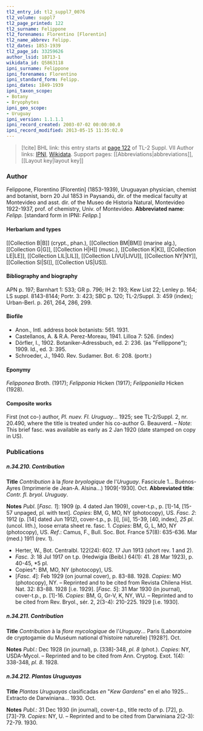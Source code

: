 ```yaml
---
tl2_entry_id: tl2_suppl7_0076
tl2_volume: suppl7
tl2_page_printed: 122
tl2_surname: Felippone
tl2_forenames: Florentino [Florentin]
tl2_name_abbrev: Felipp.
tl2_dates: 1853-1939
tl2_page_id: 33259626
author_lsid: 18713-1
wikidata_id: Q5863118
ipni_surname: Felippone
ipni_forenames: Florentino
ipni_standard_form: Felipp.
ipni_dates: 1849-1939
ipni_taxon_scope: 
- Botany
- Bryophytes
ipni_geo_scope: 
- Uruguay
ipni_version: 1.1.1.1
ipni_record_created: 2003-07-02 00:00:00.0
ipni_record_modified: 2013-05-15 11:35:02.0
---
```


> [!cite] BHL link: this entry starts at [page 122](https://www.biodiversitylibrary.org/page/33259626) of TL-2 Suppl. VII
> Author links: [IPNI](https://www.ipni.org/a/18713-1), [Wikidata](https://www.wikidata.org/wiki/Q5863118). Support pages: [[Abbreviations|abbreviations]], [[Layout key|layout key]]

### Author

Felippone, Florentino \[Florentin\] (1853-1939), Uruguayan physician, chemist and botanist, born 20 Jul 1853 in Paysandú, dir. of the medical faculty at Montevideo and asst. dir. of the Museo de Historia Natural, Montevideo 1922-1937, prof. of chemistry, Univ. of Montevideo. 
**Abbreviated name**: *Felipp.* \[standard form in IPNI: *Felipp.*\]

#### Herbarium and types

[[Collection B|B]] (crypt., phan.), [[Collection BM|BM]] (marine alg.), [[Collection G|G]], [[Collection H|H]] (musc.), [[Collection K|K]], [[Collection LE|LE]], [[Collection LIL|LIL]], [[Collection LIVU|LIVU]], [[Collection NY|NY]], [[Collection SI|SI]], [[Collection US|US]].

#### Bibliography and biography

APN p. 197; Barnhart 1: 533; GR p. 796; IH 2: 193; Kew List 22; Lenley p. 164; LS suppl. 8143-8144; Portr. 3: 423; SBC p. 120; TL-2/Suppl. 3: 459 (index); Urban-Berl. p. 261, 264, 286, 299.

#### Biofile

- Anon., Intl. address book botanists: 561. 1931.
- Castellanos, A. & R.A. Perez-Moreau, 1941. Lilloa 7: 526. (index)
- Dörfler, I., 1902. Botaniker-Adressbuch, ed. 2: 236. (as "Fellippone"); 1909. Id., ed. 3: 395.
- Schroeder, J., 1940. Rev. Sudamer. Bot. 6: 208. (portr.)

#### Eponymy

*Felipponea* Broth. (1917); *Felipponia* Hicken (1917); *Felipponiella* Hicken (1928).

#### Composite works

First (not co-) author, *Pl. nuev. Fl. Uruguay*... 1925; see TL-2/Suppl. 2, nr. 20.490, where the title is treated under his co-author G. Beauverd. – *Note*: This brief fasc. was available as early as 2 Jan 1920 (date stamped on copy in US).

### Publications

##### n.34.210. Contribution

**Title**
*Contribution* à la *flore bryologique* de l'*Uruguay*. Fascicule 1... Buénos-Ayres (Imprimerie de Jean-A. Alsina...) 1909\[-1930\]. Oct.
**Abbreviated title**: *Contr. fl. bryol. Uruguay*.

**Notes**
*Publ*. \[*Fasc. 1*\]: 1909 (p. 4 dated Jan 1909), cover-t.p., p. \[1\]-14, \[15-57 unpaged, pl. with text\]. *Copies*: BM, G, MO, NY (photocopy), US.
*Fasc. 2*: 1912 (p. \[14\] dated Jun 1912), cover-t.p., p. \[i\], \[iii\], 15-39, \[40, index\], *25 pl*. (uncol. lith.), loose errata sheet re. fasc. 1. *Copies*: BM, G, L, MO, NY (photocopy), US.
*Ref*.: Camus, F., Bull. Soc. Bot. France 57(8): 635-636. Mar (med.) 1911 (rev. 1).
- Herter, W., Bot. Centralbl. 122(24): 602. 17 Jun 1913 (short rev. 1 and 2).
- *Fasc. 3*: 18 Jul 1917 on t.p. (Hedwigia (Beibl.) 64(1): 41. 28 Mar 1923), p. 40-45, *5 pl.
- Copies*: BM, MO, NY (photocopy), US.
- \[*Fasc. 4*\]: Feb 1929 (on journal cover), p. 83-88. 1928. *Copies*: MO (photocopy), NY. – Reprinted and to be cited from Revista Chilena Hist. Nat. 32: 83-88. 1928 \[i.e. 1929\]. \[*Fasc. 5*\]: 31 Mar 1930 (in journal), cover-t.p., p. \[1\]-16. *Copies*: BM, G, Gr-V, K, NY, WU. – Reprinted and to be cited from Rev. Bryol., sér. 2, 2(3-4): 210-225. 1929 \[i.e. 1930\].

##### n.34.211. Contribution

**Title**
*Contribution* à la *flore mycologique* de l'*Uruguay*... Paris (Laboratoire de cryptogamie du Muséum national d'histoire naturelle) \[1928?\]. Oct.

**Notes**
*Publ*.: Dec 1928 (in journal), p. \[338\]-348, *pl. 8* (phot.). *Copies*: NY, USDA-Mycol. – Reprinted and to be cited from Ann. Cryptog. Exot. 1(4): 338-348, *pl*. *8*. 1928.

##### n.34.212. Plantas Uruguayas

**Title**
*Plantas Uruguayas* clasificadas *en* "*Kew Gardens*" en el año 1925... Extracto de Darwiniana... 1930. Oct.

**Notes**
*Publ*.: 31 Dec 1930 (in journal), cover-t.p., title recto of p. \[72\], p. \[73\]-79. *Copies*: NY, U. – Reprinted and to be cited from Darwiniana 2(2-3): 72-79. 1930.

